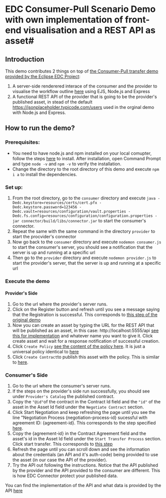# EDC Consumer-Pull Scenario Demo with own implementation of front-end visualisation and a REST API as asset#

## Introduction ##

This demo contributes 2 things on top of [the Consumer-Pull transfer demo provided by the Eclipse EDC Project](https://github.com/eclipse-edc/Samples/blob/main/transfer/transfer-02-consumer-pull/README.md): 
1. A server-side renderered interace of the consumer and the provider to visualise the workflow outline [here](https://github.com/eclipse-edc/Samples/blob/main/transfer/transfer-02-consumer-pull/README.md) using EJS, Node.js and Express
2. A functional REST API of the provider that is going to be the provider's published asset, in stead of the default https://jsonplaceholder.typicode.com/users used in the orginal demo with Node.js and Express.

## How to run the demo? ##
### Prerequisites: ###
- You need to have node.js and npm installed on your local comupter, follow the steps [here](https://nodejs.org/en/download) to install. After installation, open Command Prompt and type `node -v` and `npm -v` to verify the installation.
- Change the directory to the root directory of this demo and execute `npm i a` to install the dependencies. 
### Set up: ###
1. From the root directory, go to the `consumer` directory and execute `java -Dedc.keystore=resources/certs/cert.pfx -Dedc.keystore.password=123456 -Dedc.vault=resources/configuration/vault.properties -Dedc.fs.config=resources/configuration/configuration.properties -jar connector/build/libs/connector.jar` to start the consumer's connector. 
2. Repeat the same with the same command in the directory `provider` to start the procvider's connector
3. Now go back to the `consumer` directory and execute `nodemon consumer.js` to start the consumer's server, you should see a notification that the server is up and running at a specific url
4. Then go to the `provider` directory and execute `nodemon provider.js` to start the provider's server, that the server is up and running at a specific url
### Execute the demo ###
#### Provider's Side ###
1. Go to the url where the provider's server runs.
2. Click on the Register button and refresh until you see a message saying that the Registration is successful. This corresponds to [this step of the original demo](https://github.com/eclipse-edc/Samples/tree/main/transfer/transfer-00-prerequisites)
3. Now you can create an asset by typing the URL for the REST API that will be published as an asset, in this case: http://localhost:5555/api [see this for implementation](./provider/provider.js) and whatever name you want to give it. Click create asset and wait for a response notification of successful creation.
4. Click `Create Policy` [see the content of the policy here](./provider/provider.js). It is just a universal policy identical to [here](https://github.com/eclipse-edc/Samples/blob/main/transfer/transfer-01-negotiation/README.md)
5. Click `Create Contract`to publish this asset with the policy. This is similar to [here](https://github.com/eclipse-edc/Samples/blob/main/transfer/transfer-01-negotiation/README.md). 
### Consumer's Side ###
1. Go to the url where the consumer's server runs.
2. If the steps on the provider's side run successfully, you should see under `Provider's Catalog` the published contract.
3. Copy the `"@id"`of the contract in the Contract Id field and the `"id"` of the asset in the Asset Id field under the `Negotiate Contract` section.
4. Click Start Negotiation and keep refreshing the page until you see the line "Negotiation Process {negotiation-process-id} sucessful with agreement ID: {agreement-id}. This corresponds to the step specified [here](https://github.com/eclipse-edc/Samples/blob/main/transfer/transfer-01-negotiation/README.md).
5. Copy the {agreement-id} in the Contract Agreement field and the asset's id in the Asset Id field under the `Start Transfer Process` section. Click start transfer. This corresponds to [this step](https://github.com/eclipse-edc/Samples/tree/main/transfer/transfer-02-consumer-pull)
6. Refresh the page until you can scroll down and see the information about the credentials (an API and it's auth-code) being provided to use the asset (in our case the API of the provider).
7. Try the API out following the instructions. Notice that the API published by the provider and the API provided to the consumer are different. This is how EDC Connector protect your published data.

You can find the implementation of the API and what data is provided by the API [here](./provider/provider.js) 


